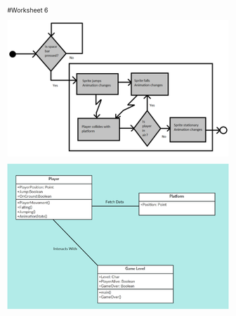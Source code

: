 #Worksheet 6


![alt text][state]

[state]: https://github.com/sw180283/comp110-worksheets/blob/master/Worksheet%206/State%20diagram%20for%20UML.png "State Diagram for UML"

![alt text][class]

[class]: https://github.com/sw180283/comp110-worksheets/blob/master/Worksheet%206/Class%20diagram%20for%20UML.png "Class Diagram for UML"

